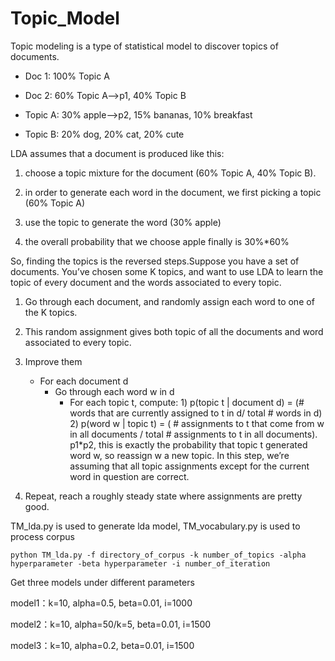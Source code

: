 # Topic_Model

Topic modeling is a type of statistical model to discover topics of documents.

- Doc 1: 100% Topic A

- Doc 2: 60% Topic A-->p1, 40% Topic B

- Topic A: 30% apple-->p2, 15% bananas, 10% breakfast  

- Topic B: 20% dog, 20% cat, 20% cute 

LDA assumes that a document is produced like this: 

1. choose a topic mixture for the document (60% Topic A, 40% Topic B). 

2. in order to generate each word in the document, we first picking a topic (60% Topic A)

3. use the topic to generate the word (30% apple)

4. the overall probability that we choose apple finally is 30%*60%


So, finding the topics is the reversed steps.Suppose you have a set of documents. You’ve chosen some K topics, and want to use LDA to learn the topic of every document and the words associated to every topic. 

1. Go through each document, and randomly assign each word to one of the K topics.

2. This random assignment gives both topic of all the documents and word associated to every topic.

3. Improve them

   - For each document d
     - Go through each word w in d
       - For each topic t, compute: 1) p(topic t | document d) = (# words that are currently assigned to t in d/ total # words in d)   2) p(word w | topic t) = ( # assignments to t that come from w in all documents / total # assignments to t in all documents). p1*p2, this is exactly the probability that topic t generated word w, so reassign w a new topic. In this step, we’re assuming that all topic assignments except for the current word in question are correct.

4. Repeat, reach a roughly steady state where assignments are pretty good. 



TM_lda.py is used to generate lda model, TM_vocabulary.py is used to process corpus

    python TM_lda.py -f directory_of_corpus -k number_of_topics -alpha hyperparameter -beta hyperparameter -i number_of_iteration

Get three models under different parameters

model1：k=10, alpha=0.5, beta=0.01, i=1000

model2：k=10, alpha=50/k=5, beta=0.01, i=1500

model3：k=10, alpha=0.2, beta=0.01, i=1500
